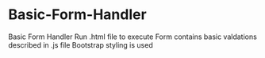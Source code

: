 # Basic-Form-Handler
Basic Form Handler
Run .html file to execute
Form contains basic valdations described in .js file
Bootstrap styling is used
